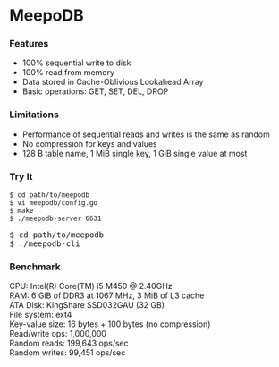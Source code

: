 MeepoDB
=======

### Features
+ 100% sequential write to disk
+ 100% read from memory
+ Data stored in Cache-Oblivious Lookahead Array
+ Basic operations: GET, SET, DEL, DROP

### Limitations
+ Performance of sequential reads and writes is the same as random
+ No compression for keys and values
+ 128 B table name, 1 MiB single key, 1 GiB single value at most 

### Try It
<pre><code>$ cd path/to/meepodb
$ vi meepodb/config.go
$ make
$ ./meepodb-server 6631</code></pre>
<pre>$ cd path/to/meepodb
$ ./meepodb-cli<code></code></pre>

### Benchmark
CPU: Intel(R) Core(TM) i5 M450 @ 2.40GHz  
RAM: 6 GiB of DDR3 at 1067 MHz, 3 MiB of L3 cache  
ATA Disk: KingShare SSD032GAU (32 GB)  
File system: ext4  
Key-value size: 16 bytes + 100 bytes (no compression)  
Read/write ops: 1,000,000  
Random reads: 199,643 ops/sec  
Random writes: 99,451 ops/sec  
